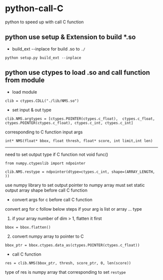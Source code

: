 # python-call-C
python to speed up with call C function


## python use setup & Extension to build *.so 
* build_ext --inplace for build .so to `./`

`python setup.py build_ext --inplace`

## python use ctypes to load .so and call function from module
* load module

`clib = ctypes.CDLL("./lib/NMS.so")`

* set input & out type

`clib.NMS.argtypes = [ctypes.POINTER(ctypes.c_float), 
                        ctypes.c_float, 
                        ctypes.POINTER(ctypes.c_float),
                        ctypes.c_int,
                        ctypes.c_int]`

corresponding to C function input args

`int* NMS(float* bbox, float thresh, float* score, int limit,int len)
`

---
need to set output type if C function not void func()

`from numpy.ctypeslib import ndpointer`

`clib.NMS.restype = ndpointer(dtype=ctypes.c_int, shape=(ARRAY_LENGTH, ))`

use numpy library to set output pointer to numpy array
must set static output array shape before call C function

* convert args for c before call C function

convert arg for c follow below steps if your arg is list or array ... type

1. if your array number of dim > 1, flatten it first 

`bbox = bbox.flatten()`

2. convert numpy array to pointer to C

`bbox_ptr = bbox.ctypes.data_as(ctypes.POINTER(ctypes.c_float))`

* call C function

`res = clib.NMS(bbox_ptr, thresh, score_ptr, 0, len(score))`

type of res is numpy array that corresponding to set `restype`




